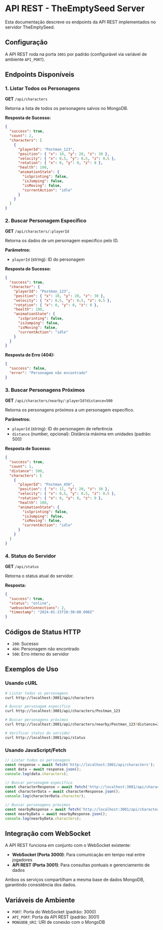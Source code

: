 # API REST - TheEmptySeed Server

Esta documentação descreve os endpoints da API REST implementados no servidor TheEmptySeed.

## Configuração

A API REST roda na porta `3001` por padrão (configurável via variável de ambiente `API_PORT`).

## Endpoints Disponíveis

### 1. Listar Todos os Personagens

**GET** `/api/characters`

Retorna a lista de todos os personagens salvos no MongoDB.

**Resposta de Sucesso:**
```json
{
  "success": true,
  "count": 2,
  "characters": [
    {
      "playerId": "Postman_123",
      "position": { "x": 10, "y": 20, "z": 30 },
      "velocity": { "x": 0.5, "y": 0.5, "z": 0.5 },
      "rotation": { "x": 0, "y": 0, "z": 0 },
      "health": 100,
      "animationState": {
        "isSprinting": false,
        "isJumping": false,
        "isMoving": false,
        "currentAction": "idle"
      }
    }
  ]
}
```

### 2. Buscar Personagem Específico

**GET** `/api/characters/:playerId`

Retorna os dados de um personagem específico pelo ID.

**Parâmetros:**
- `playerId` (string): ID do personagem

**Resposta de Sucesso:**
```json
{
  "success": true,
  "character": {
    "playerId": "Postman_123",
    "position": { "x": 10, "y": 20, "z": 30 },
    "velocity": { "x": 0.5, "y": 0.5, "z": 0.5 },
    "rotation": { "x": 0, "y": 0, "z": 0 },
    "health": 100,
    "animationState": {
      "isSprinting": false,
      "isJumping": false,
      "isMoving": false,
      "currentAction": "idle"
    }
  }
}
```

**Resposta de Erro (404):**
```json
{
  "success": false,
  "error": "Personagem não encontrado"
}
```

### 3. Buscar Personagens Próximos

**GET** `/api/characters/nearby/:playerId?distance=500`

Retorna os personagens próximos a um personagem específico.

**Parâmetros:**
- `playerId` (string): ID do personagem de referência
- `distance` (number, opcional): Distância máxima em unidades (padrão: 500)

**Resposta de Sucesso:**
```json
{
  "success": true,
  "count": 1,
  "distance": 500,
  "characters": [
    {
      "playerId": "Postman_456",
      "position": { "x": 11, "y": 20, "z": 30 },
      "velocity": { "x": 0.5, "y": 0.5, "z": 0.5 },
      "rotation": { "x": 0, "y": 0, "z": 0 },
      "health": 100,
      "animationState": {
        "isSprinting": false,
        "isJumping": false,
        "isMoving": false,
        "currentAction": "idle"
      }
    }
  ]
}
```

### 4. Status do Servidor

**GET** `/api/status`

Retorna o status atual do servidor.

**Resposta:**
```json
{
  "success": true,
  "status": "online",
  "websocketConnections": 2,
  "timestamp": "2024-01-15T10:30:00.000Z"
}
```

## Códigos de Status HTTP

- `200`: Sucesso
- `404`: Personagem não encontrado
- `500`: Erro interno do servidor

## Exemplos de Uso

### Usando cURL

```bash
# Listar todos os personagens
curl http://localhost:3001/api/characters

# Buscar personagem específico
curl http://localhost:3001/api/characters/Postman_123

# Buscar personagens próximos
curl http://localhost:3001/api/characters/nearby/Postman_123?distance=300

# Verificar status do servidor
curl http://localhost:3001/api/status
```

### Usando JavaScript/Fetch

```javascript
// Listar todos os personagens
const response = await fetch('http://localhost:3001/api/characters');
const data = await response.json();
console.log(data.characters);

// Buscar personagem específico
const characterResponse = await fetch('http://localhost:3001/api/characters/Postman_123');
const characterData = await characterResponse.json();
console.log(characterData.character);

// Buscar personagens próximos
const nearbyResponse = await fetch('http://localhost:3001/api/characters/nearby/Postman_123?distance=300');
const nearbyData = await nearbyResponse.json();
console.log(nearbyData.characters);
```

## Integração com WebSocket

A API REST funciona em conjunto com o WebSocket existente:

- **WebSocket (Porta 3000)**: Para comunicação em tempo real entre jogadores
- **API REST (Porta 3001)**: Para consultas pontuais e gerenciamento de dados

Ambos os serviços compartilham a mesma base de dados MongoDB, garantindo consistência dos dados.

## Variáveis de Ambiente

- `PORT`: Porta do WebSocket (padrão: 3000)
- `API_PORT`: Porta da API REST (padrão: 3001)
- `MONGODB_URI`: URI de conexão com o MongoDB 